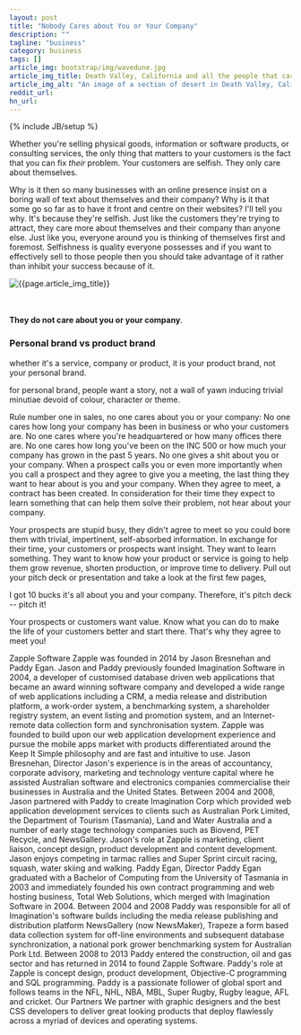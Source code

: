```yaml
---
layout: post
title: "Nobody Cares about You or Your Company"
description: ""
tagline: "business"
category: business
tags: []
article_img: bootstrap/img/wavedune.jpg
article_img_title: Death Valley, California and all the people that care about you and your company.
article_img_alt: "An image of a section of desert in Death Valley, California and all the people that care about you and your company"
reddit_url:
hn_url:
---
```

{% include JB/setup %}
<div class="intro">
  <div class="intro-txt">
<p>
Whether you're selling physical goods, information or software products, or consulting services, the only thing that matters to your customers is the fact that you can fix <i>their</i> problem. Your customers are selfish. They only care about themselves. 
</p>
<p>
Why is it then so many businesses with an online presence insist on a boring wall of text about themselves and their company? Why is it that some go so far as to have it front and centre on their websites? I'll tell you why. It's because they're selfish. Just like the customers they're trying to attract, they care more about themselves and their company than anyone else. Just like you, everyone around you is thinking of themselves first and foremost. Selfishness is quality everyone possesses and if you want to effectively sell to those people then you should take advantage of it rather than inhibit your success because of it.
</p>
  </div>
<div class="intro-img-border">
<div class="intro-img-bevel">
<div class="intro-img">
<img class="article-image" alt="{{page.article_img_title}}" title="{{page.article_img_title}}" src="{{ASSET_PATH}}/{{page.article_img}}"/>
</div>
</div>
</div>
</div>

<br/>
<br/>


<b>They do not care about you or your company</b>.


### Personal brand vs product brand
whether it's a service, company or product, it is your product brand, not your personal brand.

for personal brand, people want a story, not a wall of yawn inducing trivial minutiae devoid of colour, character or theme. 



Rule number one in sales, no one cares about you or your company:
No one cares how long your company has been in business or who your customers are.
No one cares where you're headquartered or how many offices there are.
No one cares how long you've been on the INC 500 or how much your company has grown in the past 5 years. 
No one gives a shit about you or your company. 
When a prospect calls you or even more importantly when you call a prospect and they agree to give you a meeting, the last thing they want to hear about is you and your company.  When they agree to meet, a contract has been created. In consideration for their time they expect to learn something that can help them solve their problem, not hear about your company. 

Your prospects are stupid busy, they didn't agree to meet so you could bore them with trivial, impertinent, self-absorbed information.  In exchange for their time, your customers or prospects want insight. They want to learn something.  They want to know how your product or service is going to help them grow revenue, shorten production, or improve time to delivery.  Pull out your pitch deck or presentation and take a look at the first few pages,

I got 10 bucks it's all about you and your company.  Therefore, it's pitch deck -- pitch it!

Your prospects or customers want value. Know what you can do to make the life of your customers better and start there. That's why they agree to meet you!
 


Zapple Software
Zapple was founded in 2014 by Jason Bresnehan and Paddy Egan. Jason and Paddy previously founded Imagination Software in 2004, a developer of customised database driven web applications that became an award winning software company and developed a wide range of web applications including a CRM, a media release and distribution platform, a work-order system, a benchmarking system, a shareholder registry system, an event listing and promotion system, and an Internet-remote data collection form and synchronisation system.
Zapple was founded to build upon our web application development experience and pursue the mobile apps market with products differentiated around the Keep It Simple philosophy and are fast and intuitive to use.
Jason Bresnehan, Director
Jason's experience is in the areas of accountancy, corporate advisory, marketing and technology venture capital where he assisted Australian software and electronics companies commercialise their businesses in Australia and the United States.
Between 2004 and 2008, Jason partnered with Paddy to create Imagination Corp which provided web application development services to clients such as Australian Pork Limited, the Department of Tourism (Tasmania), Land and Water Australia and a number of early stage technology companies such as Biovend, PET Recycle, and NewsGallery.
Jason's role at Zapple is marketing, client liaison, concept design, product development and content development.
Jason enjoys competing in tarmac rallies and Super Sprint circuit racing, squash, water skiing and walking.
Paddy Egan, Director
Paddy Egan graduated with a Bachelor of Computing from the University of Tasmania in 2003 and immediately founded his own contract programming and web hosting business, Total Web Solutions, which merged with Imagination Software in 2004.
Between 2004 and 2008 Paddy was responsible for all of Imagination's software builds including the media release publishing and distribution platform NewsGallery (now NewsMaker), Trapeze a form based data collection system for off-line environments and subsequent database synchronization, a national pork grower benchmarking system for Australian Pork Ltd.
Between 2008 to 2013 Paddy entered the construction, oil and gas sector and has returned in 2014 to found Zapple Software.
Paddy's role at Zapple is concept design, product development, Objective-C programming and SQL programming.
Paddy is a passionate follower of global sport and follows teams in the NFL, NHL, NBA, MBL, Super Rugby, Rugby league, AFL and cricket.
Our Partners
We partner with graphic designers and the best CSS developers to deliver great looking products that deploy flawlessly across a myriad of devices and operating systems.
 
 